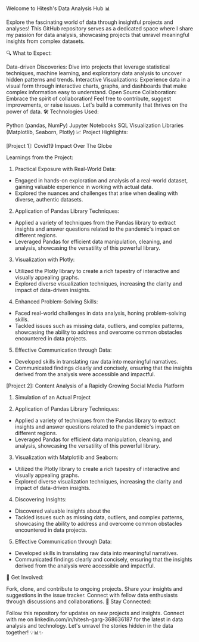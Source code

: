 Welcome to Hitesh's Data Analysis Hub 📊

Explore the fascinating world of data through insightful projects and analyses! This GitHub repository serves as a dedicated space where I share my passion for data analysis, showcasing projects that unravel meaningful insights from complex datasets.

🔍 What to Expect:

Data-driven Discoveries: Dive into projects that leverage statistical techniques, machine learning, and exploratory data analysis to uncover hidden patterns and trends.
Interactive Visualizations: Experience data in a visual form through interactive charts, graphs, and dashboards that make complex information easy to understand.
Open Source Collaboration: Embrace the spirit of collaboration! Feel free to contribute, suggest improvements, or raise issues. Let's build a community that thrives on the power of data.
🛠️ Technologies Used:

Python (pandas, NumPy)
Jupyter Notebooks
SQL
Visualization Libraries (Matplotlib, Seaborn, Plotly)
📈 Project Highlights:

[Project 1]: Covid19 Impact Over The Globe 

Learnings from the Project:

1. Practical Exposure with Real-World Data:
  - Engaged in hands-on exploration and analysis of a real-world dataset, gaining valuable experience in working with actual data.
  - Explored the nuances and challenges that arise when dealing with diverse, authentic datasets.

2. Application of Pandas Library Techniques:
  - Applied a variety of techniques from the Pandas library to extract insights and answer questions related to the pandemic's impact on different regions.
  - Leveraged Pandas for efficient data manipulation, cleaning, and analysis, showcasing the versatility of this powerful library.

3. Visualization with Plotly:
  - Utilized the Plotly library to create a rich tapestry of interactive and visually appealing graphs.
  - Explored diverse visualization techniques, increasing the clarity and impact of data-driven insights.

4. Enhanced Problem-Solving Skills:
  - Faced real-world challenges in data analysis, honing problem-solving skills.
  - Tackled issues such as missing data, outliers, and complex patterns, showcasing the ability to address and overcome common obstacles encountered in data projects.

5. Effective Communication through Data:
  - Developed skills in translating raw data into meaningful narratives.
  - Communicated findings clearly and concisely, ensuring that the insights derived from the analysis were accessible and impactful.

[Project 2]: Content Analysis of a Rapidly Growing Social Media Platform

1. Simulation of an Actual Project

2. Application of Pandas Library Techniques:
  - Applied a variety of techniques from the Pandas library to extract insights and answer questions related to the pandemic's impact on different regions.
  - Leveraged Pandas for efficient data manipulation, cleaning, and analysis, showcasing the versatility of this powerful library.

3. Visualization with Matplotlib and Seaborn:
  - Utilized the Plotly library to create a rich tapestry of interactive and visually appealing graphs.
  - Explored diverse visualization techniques, increasing the clarity and impact of data-driven insights.

4. Discovering Insights:
  - Discovered valuable insights about the 
  - Tackled issues such as missing data, outliers, and complex patterns, showcasing the ability to address and overcome common obstacles encountered in data projects.

5. Effective Communication through Data:
  - Developed skills in translating raw data into meaningful narratives.
  - Communicated findings clearly and concisely, ensuring that the insights derived from the analysis were accessible and impactful.


🤝 Get Involved:

Fork, clone, and contribute to ongoing projects.
Share your insights and suggestions in the issue tracker.
Connect with fellow data enthusiasts through discussions and collaborations.
📣 Stay Connected:

Follow this repository for updates on new projects and insights.
Connect with me on linkedin.com/in/hitesh-garg-368636187 for the latest in data analysis and technology.
Let's unravel the stories hidden in the data together! 💡📊✨
